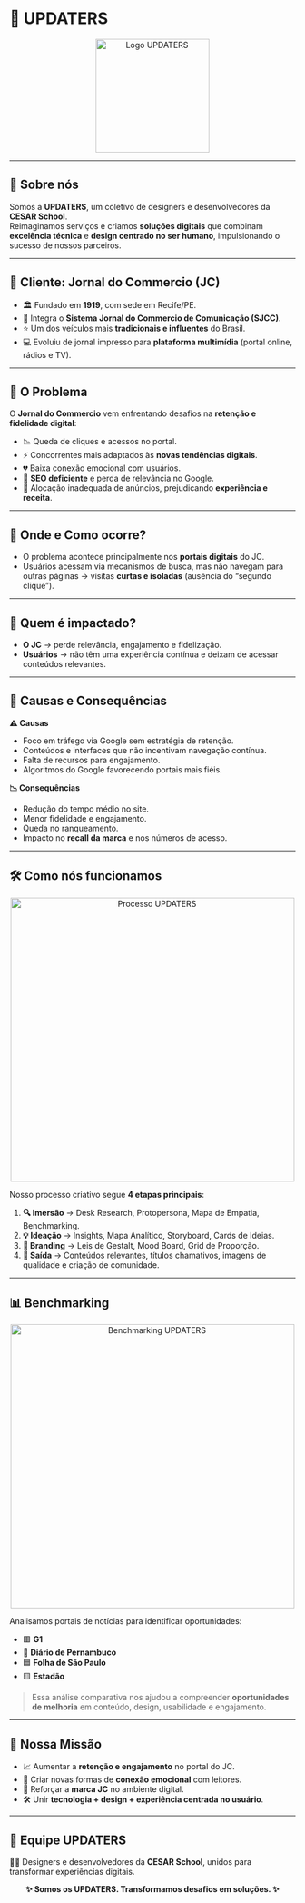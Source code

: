 # 🚀 UPDATERS  

<p align="center">
  <img src="93dac664-c455-4048-b74a-a719da8a0ea5.png" alt="Logo UPDATERS" width="200"/>
</p>

---

## 📌 Sobre nós  
Somos a **UPDATERS**, um coletivo de designers e desenvolvedores da **CESAR School**.  
Reimaginamos serviços e criamos **soluções digitais** que combinam **excelência técnica** e **design centrado no ser humano**, impulsionando o sucesso de nossos parceiros.  

---

## 📰 Cliente: Jornal do Commercio (JC)  
- 🏛 Fundado em **1919**, com sede em Recife/PE.  
- 📰 Integra o **Sistema Jornal do Commercio de Comunicação (SJCC)**.  
- ⭐ Um dos veículos mais **tradicionais e influentes** do Brasil.  
- 💻 Evoluiu de jornal impresso para **plataforma multimídia** (portal online, rádios e TV).  

---

## 🎯 O Problema  
O **Jornal do Commercio** vem enfrentando desafios na **retenção e fidelidade digital**:

- 📉 Queda de cliques e acessos no portal.  
- ⚡ Concorrentes mais adaptados às **novas tendências digitais**.  
- 💔 Baixa conexão emocional com usuários.  
- 🔎 **SEO deficiente** e perda de relevância no Google.  
- 📢 Alocação inadequada de anúncios, prejudicando **experiência e receita**.  

---

## 📍 Onde e Como ocorre?  
- O problema acontece principalmente nos **portais digitais** do JC.  
- Usuários acessam via mecanismos de busca, mas não navegam para outras páginas → visitas **curtas e isoladas** (ausência do “segundo clique”).  

---

## 👥 Quem é impactado?  
- **O JC** → perde relevância, engajamento e fidelização.  
- **Usuários** → não têm uma experiência contínua e deixam de acessar conteúdos relevantes.  

---

## 🔎 Causas e Consequências  

**⚠️ Causas**  
- Foco em tráfego via Google sem estratégia de retenção.  
- Conteúdos e interfaces que não incentivam navegação contínua.  
- Falta de recursos para engajamento.  
- Algoritmos do Google favorecendo portais mais fiéis.  

**📉 Consequências**  
- Redução do tempo médio no site.  
- Menor fidelidade e engajamento.  
- Queda no ranqueamento.  
- Impacto no **recall da marca** e nos números de acesso.  

---

## 🛠️ Como nós funcionamos  

<p align="center">
  <img src="7caeb6f8-29a0-4c84-9ca3-732bbcdf5fdb.png" alt="Processo UPDATERS" width="500"/>
</p>

Nosso processo criativo segue **4 etapas principais**:  

1. **🔍 Imersão** → Desk Research, Protopersona, Mapa de Empatia, Benchmarking.  
2. **💡 Ideação** → Insights, Mapa Analítico, Storyboard, Cards de Ideias.  
3. **🎨 Branding** → Leis de Gestalt, Mood Board, Grid de Proporção.  
4. **🚀 Saída** → Conteúdos relevantes, títulos chamativos, imagens de qualidade e criação de comunidade.  

---

## 📊 Benchmarking  

<p align="center">
  <img src="dca58c6d-f4f2-40f8-b472-09a4310aba14.png" alt="Benchmarking UPDATERS" width="500"/>
</p>

Analisamos portais de notícias para identificar oportunidades:  

- 🟥 **G1**  
- 📰 **Diário de Pernambuco**  
- 🟦 **Folha de São Paulo**  
- 🟨 **Estadão**  

> Essa análise comparativa nos ajudou a compreender **oportunidades de melhoria** em conteúdo, design, usabilidade e engajamento.  

---

## 🚀 Nossa Missão  
- 📈 Aumentar a **retenção e engajamento** no portal do JC.  
- 💌 Criar novas formas de **conexão emocional** com leitores.  
- 🔎 Reforçar a **marca JC** no ambiente digital.  
- 🛠️ Unir **tecnologia + design + experiência centrada no usuário**.  

---

## 👥 Equipe UPDATERS  
👨‍💻 Designers e desenvolvedores da **CESAR School**, unidos para transformar experiências digitais.  

<p align="center">
  <b>✨ Somos os UPDATERS. Transformamos desafios em soluções. ✨</b>
</p>
